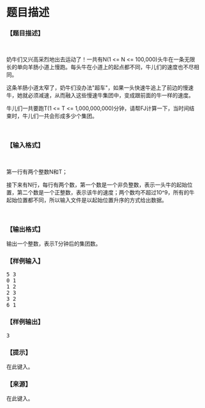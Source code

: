 # 题目描述


<h3>
【题目描述】
</h3>
<p>
<br/>
</p>
<p>
奶牛们又兴高采烈地出去运动了！一共有N(1 &lt;= N &lt;= 100,000)头牛在一条无限长的单向羊肠小道上慢跑。每头牛在小道上的起点都不同，牛儿们的速度也不尽相同。
</p>
<p>
这条羊肠小道太窄了，奶牛们没办法&#34;超车&#34;，如果一头快速牛追上了前边的慢速牛，她就必须减速，从而融入这些慢速牛集团中，变成跟前面的牛一样的速度。
</p>
<p>
牛儿们一共要跑T(1 &lt;= T &lt;= 1,000,000,000)分钟，请帮FJ计算一下，当时间结束时，牛儿们一共会形成多少个集团。
</p>
<p>
<br/>
</p>
<h3>
【输入格式】
</h3>
<p>
<br/>
</p>
<p>
第一行有两个整数N和T；
</p>
<p>
接下来有N行，每行有两个数，第一个数是一个非负整数，表示一头牛的起始位置，第二个数是一个正整数，表示该牛的速度；两个数均不超过10^9，所有的牛起始位置都不同，所以输入文件是以起始位置升序的方式给出数据。
</p>
<p>
<br/>
</p>
<h3>
【输出格式】
</h3>
<p>
输出一个整数，表示T分钟后的集团数。
</p>
<h3>
【样例输入】
</h3>
<pre>5 3
0 1
1 2
2 3
3 2
6 1
</pre>
<h3>
【样例输出】
</h3>
<pre>3</pre>
<h3>
【提示】
</h3>
<p>
在此键入。
</p>
<h3>
【来源】
</h3>
<p>
在此键入。
</p>
